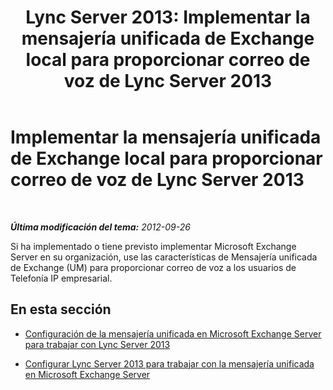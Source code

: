 ﻿---
title: 'Lync Server 2013: Implementar la mensajería unificada de Exchange local para proporcionar correo de voz de Lync Server 2013'
TOCTitle: Implementar la mensajería unificada de Exchange local para proporcionar correo de voz de Lync Server 2013
ms:assetid: 9673bd73-a3a3-425d-870f-04d801c6d0d5
ms:mtpsurl: https://technet.microsoft.com/es-es/library/Gg398768(v=OCS.15)
ms:contentKeyID: 48276090
ms.date: 01/07/2017
mtps_version: v=OCS.15
ms.translationtype: HT
---

# Implementar la mensajería unificada de Exchange local para proporcionar correo de voz de Lync Server 2013

 

_**Última modificación del tema:** 2012-09-26_

Si ha implementado o tiene previsto implementar Microsoft Exchange Server en su organización, use las características de Mensajería unificada de Exchange (UM) para proporcionar correo de voz a los usuarios de Telefonía IP empresarial.

## En esta sección

  - [Configuración de la mensajería unificada en Microsoft Exchange Server para trabajar con Lync Server 2013](lync-server-2013-configuring-unified-messaging-on-microsoft-exchange-server-to-work-with-lync-server.md)

  - [Configurar Lync Server 2013 para trabajar con la mensajería unificada en Microsoft Exchange Server](lync-server-2013-configure-lync-server-2013-to-work-with-unified-messaging-on-microsoft-exchange-server.md)


